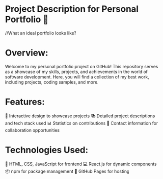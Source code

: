 # Project Description for Personal Portfolio 🚀
//What an ideal portfolio looks like?

# Overview:
Welcome to my personal portfolio project on GitHub! This repository serves as a showcase of my skills, projects, and achievements in the world of software development. Here, you will find a collection of my best work, including projects, coding samples, and more.
# Features:
🌟 Interactive design to showcase projects
📚 Detailed project descriptions and tech stack used
📊 Statistics on contributions 
📝 Contact information for collaboration opportunities
# Technologies Used:
🔧 HTML, CSS, JavaScript for frontend
💻 React.js for dynamic components
📦 npm for package management
🚀 GitHub Pages for hosting
